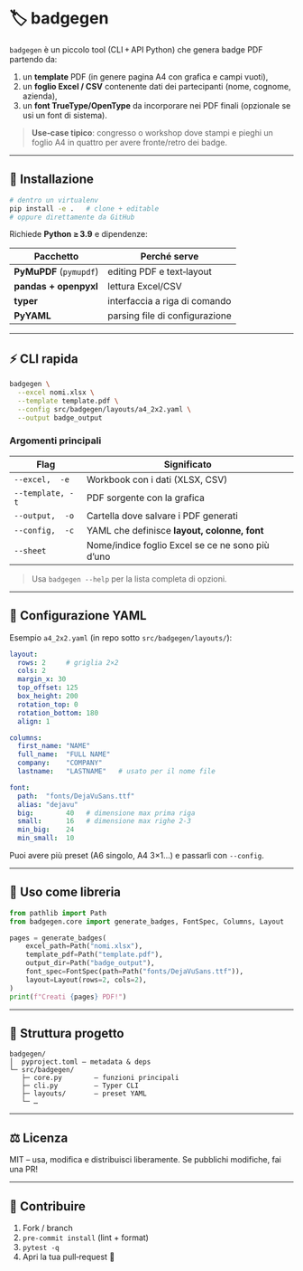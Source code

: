 # 🏷️ badgegen

`badgegen` è un piccolo tool (CLI + API Python) che genera badge PDF partendo da:

1. un **template** PDF (in genere pagina A4 con grafica e campi vuoti),
2. un **foglio Excel / CSV** contenente dati dei partecipanti (nome, cognome, azienda),
3. un **font TrueType/OpenType** da incorporare nei PDF finali (opzionale se usi un font di sistema).

> **Use‑case tipico**: congresso o workshop dove stampi e pieghi un foglio A4 in quattro per avere fronte/retro dei badge.

---

## 🚀 Installazione

```bash
# dentro un virtualenv
pip install -e .   # clone + editable
# oppure direttamente da GitHub
```

Richiede **Python ≥ 3.9** e dipendenze:

| Pacchetto               | Perché serve                   |
| ----------------------- | ------------------------------ |
| **PyMuPDF** (`pymupdf`) | editing PDF e text‑layout      |
| **pandas + openpyxl**   | lettura Excel/CSV              |
| **typer**               | interfaccia a riga di comando  |
| **PyYAML**              | parsing file di configurazione |

---

## ⚡ CLI rapida

```bash
badgegen \
  --excel nomi.xlsx \
  --template template.pdf \
  --config src/badgegen/layouts/a4_2x2.yaml \
  --output badge_output
```

### Argomenti principali

| Flag             | Significato                                      |
| ---------------- | ------------------------------------------------ |
| `--excel,  -e`   | Workbook con i dati (XLSX, CSV)                  |
| `--template, -t` | PDF sorgente con la grafica                      |
| `--output,  -o`  | Cartella dove salvare i PDF generati             |
| `--config,  -c`  | YAML che definisce **layout, colonne, font**     |
| `--sheet`        | Nome/indice foglio Excel se ce ne sono più d’uno |

> Usa `badgegen --help` per la lista completa di opzioni.

---

## 🧩 Configurazione YAML

Esempio `a4_2x2.yaml` (in repo sotto `src/badgegen/layouts/`):

```yaml
layout:
  rows: 2     # griglia 2×2
  cols: 2
  margin_x: 30
  top_offset: 125
  box_height: 200
  rotation_top: 0
  rotation_bottom: 180
  align: 1

columns:
  first_name: "NAME"
  full_name:  "FULL NAME"
  company:    "COMPANY"
  lastname:   "LASTNAME"   # usato per il nome file

font:
  path:  "fonts/DejaVuSans.ttf"
  alias: "dejavu"
  big:        40   # dimensione max prima riga
  small:      16   # dimensione max righe 2‑3
  min_big:    24
  min_small:  10
```

Puoi avere più preset (A6 singolo, A4 3×1…) e passarli con `--config`.

---

## 🐍 Uso come libreria

```python
from pathlib import Path
from badgegen.core import generate_badges, FontSpec, Columns, Layout

pages = generate_badges(
    excel_path=Path("nomi.xlsx"),
    template_pdf=Path("template.pdf"),
    output_dir=Path("badge_output"),
    font_spec=FontSpec(path=Path("fonts/DejaVuSans.ttf")),
    layout=Layout(rows=2, cols=2),
)
print(f"Creati {pages} PDF!")
```

---

## 📂 Struttura progetto

```
badgegen/
│  pyproject.toml – metadata & deps
└─ src/badgegen/
   ├─ core.py        – funzioni principali
   ├─ cli.py         – Typer CLI
   ├─ layouts/       – preset YAML
   └─ …
```

---

## ⚖️ Licenza

MIT – usa, modifica e distribuisci liberamente. Se pubblichi modifiche, fai una PR!

---

## 🤝 Contribuire

1. Fork / branch
2. `pre-commit install` (lint + format)
3. `pytest -q`
4. Apri la tua pull‑request 🙌
